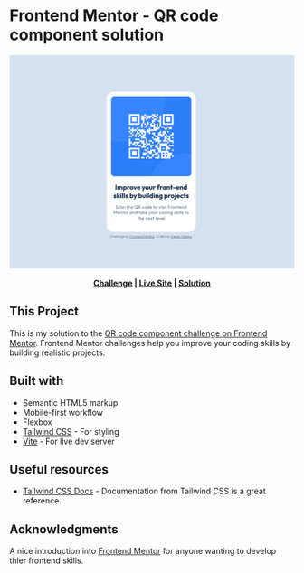 # Frontend Mentor - QR code component solution

![](./images/Solution-screenshot.png)

<div align="center">
  <b>
    <a href="https://www.frontendmentor.io/challenges/qr-code-component-iux_sIO_H" target="_blank">Challenge</a> | <a href="https://kierenhamps.github.io/frontend-mentor-qr-code-component/" target="_blank">Live Site</a> | <a href="https://www.frontendmentor.io/solutions/tailwindcss-flexbox-solution-e4KBNMPHas" target="_blank">Solution</a>
  </b>
</div>

## **This Project**

This is my solution to the [QR code component challenge on Frontend Mentor](https://www.frontendmentor.io/challenges/qr-code-component-iux_sIO_H). Frontend Mentor challenges help you improve your coding skills by building realistic projects.

## **Built with**

- Semantic HTML5 markup
- Mobile-first workflow
- Flexbox
- [Tailwind CSS](https://tailwindcss.com/) - For styling
- [Vite](https://vitejs.dev/) - For live dev server

## **Useful resources**

- [Tailwind CSS Docs](https://v1.tailwindcss.com/docs/) - Documentation from Tailwind CSS is a great reference.

## **Acknowledgments**

A nice introduction into [Frontend Mentor](https://www.frontendmentor.io) for anyone wanting to develop thier frontend skills.
